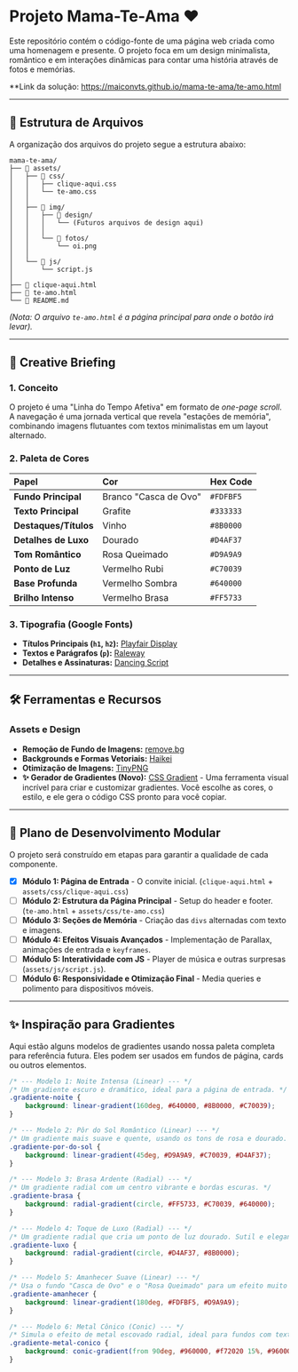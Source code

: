 # Projeto Mama-Te-Ama ❤️

Este repositório contém o código-fonte de uma página web criada como uma homenagem e presente. O projeto foca em um design minimalista, romântico e em interações dinâmicas para contar uma história através de fotos e memórias.

**Link da solução: https://maiconvts.github.io/mama-te-ama/te-amo.html

---

## 📂 Estrutura de Arquivos

A organização dos arquivos do projeto segue a estrutura abaixo:
```
mama-te-ama/
├── 📂 assets/
│   ├── 📂 css/
│   │   ├── clique-aqui.css
│   │   └── te-amo.css
│   │
│   ├── 📂 img/
│   │   ├── 📂 design/
│   │   │   └── (Futuros arquivos de design aqui)
│   │   │
│   │   └── 📂 fotos/
│   │       └── oi.png
│   │
│   └── 📂 js/
│       └── script.js
│
├── 📄 clique-aqui.html
├── 📄 te-amo.html
└── 📄 README.md
```
*(Nota: O arquivo `te-amo.html` é a página principal para onde o botão irá levar).*

---

## 🎨 Creative Briefing

### 1. Conceito
O projeto é uma "Linha do Tempo Afetiva" em formato de *one-page scroll*. A navegação é uma jornada vertical que revela "estações de memória", combinando imagens flutuantes com textos minimalistas em um layout alternado.

### 2. Paleta de Cores
| Papel | Cor | Hex Code |
| :--- | :--- | :--- |
| **Fundo Principal** | Branco "Casca de Ovo" | `#FDFBF5` |
| **Texto Principal** | Grafite | `#333333` |
| **Destaques/Títulos**| Vinho | `#8B0000` |
| **Detalhes de Luxo**| Dourado | `#D4AF37` |
| **Tom Romântico** | Rosa Queimado | `#D9A9A9` |
| **Ponto de Luz** | Vermelho Rubi | `#C70039` |
| **Base Profunda** | Vermelho Sombra | `#640000` |
| **Brilho Intenso** | Vermelho Brasa | `#FF5733` |

### 3. Tipografia (Google Fonts)
- **Títulos Principais (`h1`, `h2`):** [Playfair Display](https://fonts.google.com/specimen/Playfair+Display)
- **Textos e Parágrafos (`p`):** [Raleway](https://fonts.google.com/specimen/Raleway)
- **Detalhes e Assinaturas:** [Dancing Script](https://fonts.google.com/specimen/Dancing+Script)

---

## 🛠️ Ferramentas e Recursos

### Assets e Design
- **Remoção de Fundo de Imagens:** [remove.bg](https://www.remove.bg/)
- **Backgrounds e Formas Vetoriais:** [Haikei](https://app.haikei.app/)
- **Otimização de Imagens:** [TinyPNG](https://tinypng.com/)
- **✨ Gerador de Gradientes (Novo):** [CSS Gradient](https://cssgradient.io/) - Uma ferramenta visual incrível para criar e customizar gradientes. Você escolhe as cores, o estilo, e ele gera o código CSS pronto para você copiar.

---

## 🚀 Plano de Desenvolvimento Modular

O projeto será construído em etapas para garantir a qualidade de cada componente.

- [x] **Módulo 1: Página de Entrada** - O convite inicial. (`clique-aqui.html` + `assets/css/clique-aqui.css`)
- [ ] **Módulo 2: Estrutura da Página Principal** - Setup do header e footer. (`te-amo.html` + `assets/css/te-amo.css`)
- [ ] **Módulo 3: Seções de Memória** - Criação das `divs` alternadas com texto e imagens.
- [ ] **Módulo 4: Efeitos Visuais Avançados** - Implementação de Parallax, animações de entrada e `keyframes`.
- [ ] **Módulo 5: Interatividade com JS** - Player de música e outras surpresas (`assets/js/script.js`).
- [ ] **Módulo 6: Responsividade e Otimização Final** - Media queries e polimento para dispositivos móveis.

---

## ✨ Inspiração para Gradientes

Aqui estão alguns modelos de gradientes usando nossa paleta completa para referência futura. Eles podem ser usados em fundos de página, cards ou outros elementos.

```css
/* --- Modelo 1: Noite Intensa (Linear) --- */
/* Um gradiente escuro e dramático, ideal para a página de entrada. */
.gradiente-noite {
    background: linear-gradient(160deg, #640000, #8B0000, #C70039);
}

/* --- Modelo 2: Pôr do Sol Romântico (Linear) --- */
/* Um gradiente mais suave e quente, usando os tons de rosa e dourado. */
.gradiente-por-do-sol {
    background: linear-gradient(45deg, #D9A9A9, #C70039, #D4AF37);
}

/* --- Modelo 3: Brasa Ardente (Radial) --- */
/* Um gradiente radial com um centro vibrante e bordas escuras. */
.gradiente-brasa {
    background: radial-gradient(circle, #FF5733, #C70039, #640000);
}

/* --- Modelo 4: Toque de Luxo (Radial) --- */
/* Um gradiente radial que cria um ponto de luz dourado. Sutil e elegante. */
.gradiente-luxo {
    background: radial-gradient(circle, #D4AF37, #8B0000);
}

/* --- Modelo 5: Amanhecer Suave (Linear) --- */
/* Usa o fundo "Casca de Ovo" e o "Rosa Queimado" para um efeito muito delicado. */
.gradiente-amanhecer {
    background: linear-gradient(180deg, #FDFBF5, #D9A9A9);
}

/* --- Modelo 6: Metal Cônico (Conic) --- */
/* Simula o efeito de metal escovado radial, ideal para fundos com textura. */
.gradiente-metal-conico {
    background: conic-gradient(from 90deg, #960000, #f72020 15%, #960000 50%, #f72020 65%, #960000);
}
